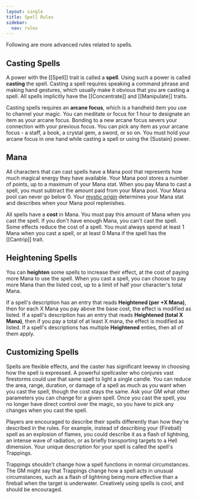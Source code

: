 ```yaml
---
layout: single
title: Spell Rules
sidebar:
  nav: rules
---
```


Following are more advanced rules related to spells.

## Casting Spells

A power with the [[Spell]] trait is called a **spell**. Using such a power is called **casting** the spell. Casting a spell requires speaking a command phrase and making hand gestures, which usually make it obvious that you are casting a spell. All spells implicitly have the [[Concentrate]] and [[Manipulate]] traits.

Casting spells requires an **arcane focus**, which is a handheld item you use to channel your magic. You can meditate or focus for 1 hour to designate an item as your arcane focus. Bonding to a new arcane focus severs your connection with your previous focus. You can pick any item as your arcane focus - a staff, a book, a crystal gem, a sword, or so on. You must hold your arcane focus in one hand while casting a spell or using the {Sustain} power.

## Mana

All characters that can cast spells have a Mana pool that represents how much magical energy they have available. Your Mana pool stores a number of points, up to a maximum of your Mana stat. When you pay Mana to cast a spell, you must subtract the amount paid from your Mana pool. Your Mana pool can never go below 0. Your [mystic origin](mystic-origins.html) determines your Mana stat and describes when your Mana pool replenishes.

All spells have a **cost** in Mana. You must pay this amount of Mana when you cast the spell. If you don't have enough Mana, you can't cast the spell. Some effects reduce the cost of a spell. You must always spend at least 1 Mana when you cast a spell, or at least 0 Mana if the spell has the [[Cantrip]] trait.

## Heightening Spells

You can **heighten** some spells to increase their effect, at the cost of paying more Mana to use the spell. When you cast a spell, you can choose to pay more Mana than the listed cost, up to a limit of half your character's total Mana.

If a spell's description has an entry that reads **Heightened (per +X Mana)**, then for each X Mana you pay above the base cost, the effect is modified as listed. If a spell's description has an entry that reads **Heightened (total X Mana)**, then if you pay a total of at least X mana, the effect is modified as listed. If a spell's descriptions has multiple **Heightened** enties, then all of them apply.

## Customizing Spells

Spells are flexible effects, and the caster has significant leeway in choosing how the spell is expressed. A powerful spellcaster who conjures vast firestorms could use that same spell to light a single candle. You can reduce the area, range, duration, or damage of a spell as much as you want when you cast the spell, though the cost stays the same. Ask your GM what other parameters you can change for a given spell. Once you cast the spell, you no longer have direct control over the magic, so you have to pick any changes when you cast the spell.

Players are encouraged to describe their spells differently than how they're described in the rules. For example, instead of describing your {Fireball} spell as an explosion of flames, you could describe it as a flash of lightning, an intense wave of radiation, or as briefly transporting targets to a Hell dimension. Your unique description for your spell is called the spell's Trappings.

Trappings shouldn't change how a spell functions in normal circumstances. The GM might say that Trappings change how a spell acts in unusual circumstances, such as a flash of lightning being more effective than a fireball when the target is underwater. Creatively using spells is cool, and should be encouraged.
